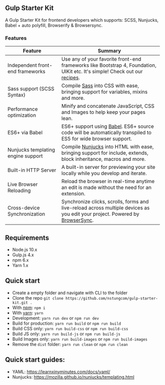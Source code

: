 ## Gulp Starter Kit
A Gulp Starter Kit for frontend developers which supports: SCSS, Nunjucks, Babel + auto polyfill, Browserify & Browsersync.

### Features
| Feature | Summary |
|----------------------------------------|-------------------------------------------------------------------------------------------------------------------------------------------------------------------------------------------------------------------------------------------------------------|
| Independent front-end frameworks | Use any of your favorite front-end frameworks like Bootstrap 4, Foundation, UIKit etc. It's simple! Check out our [recipes](/docs/recipes/). |
| Sass support (SCSS Syntax) | Compile [Sass](http://sass-lang.com/) into CSS with ease, bringing support for variables, mixins and more. |
| Performance optimization | Minify and concatenate JavaScript, CSS and Images to help keep your pages lean. |
| ES6+ via Babel | ES6+ support using [Babel](https://babeljs.io/). ES6+ source code will be automatically transpiled to ES5 for wide browser support. |
| Nunjucks templating engine support | Compile [Nunjucks](https://mozilla.github.io/nunjucks/) into HTML with ease, bringing support for include, extends, block inheritance, macros and more. |
| Built-in HTTP Server | A built-in server for previewing your site locally while you develop and iterate. |
| Live Browser Reloading | Reload the browser in real-time anytime an edit is made without the need for an extension. |
| Cross-device Synchronization | Synchronize clicks, scrolls, forms and live-reload across multiple devices as you edit your project. Powered by [BrowserSync](http://browsersync.io). |

## Requirements
- Node.js 10.x
- Gulp.js 4.x
- npm 6.x
- Yarn 1.x

## Quick start
- Create a empty folder and navigate with CLI to the folder
- Clone the repo `git clone https://github.com/nstungcom/gulp-starter-kit.git .`
- With [npm](https://www.npmjs.com/): `npm i`
- With [yarn](https://yarnpkg.com/): `yarn`
- Development: `yarn run dev` or `npm run dev`
- Build for production: `yarn run build` or `npm run build`
- Build CSS only: `yarn run build-css` or `npm run build-css`
- Build JS only: `yarn run build-js` or `npm run build-js`
- Build Images only: `yarn run build-images` or `npm run build-images`
- Remove the `dist` folder: `yarn run clean` or `npm run clean`

## Quick start guides:
- YAML: https://learnxinyminutes.com/docs/yaml/
- Nunjucks: https://mozilla.github.io/nunjucks/templating.html
